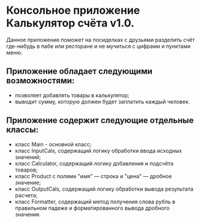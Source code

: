 # Консольное приложение Калькулятор счёта v1.0.
 
Данное приложение поможет на посиделках с друзьями разделить счёт
где-нибудь в пабе или ресторане и не мучиться с цифрами и пунктами меню.

## Приложение обладает следующими возможностями:
* позволяет добавлять товары в калькулятор;
* выводит сумму, которую должен будет заплатить каждый человек.

## Приложение содержит следующие отдельные классы:

* класс Main - основной класс;
* класс InputCals, содержащий логику обработки ввода исходных значений;
* класс Calculator, содержащий логику добавления и подсчёта товаров;
* класс Product с полями "имя" — строка и "цена" — дробное значение;
* класс OutputCals, содержащий логику обработки вывода результата расчета;
* класс Formatter, содержащий метод получения слова рубль в правильном падеже и форматированного вывода дробного значения.